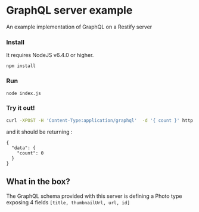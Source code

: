 # GraphQL server example

An example implementation of GraphQL on a Restify server


### Install
It requires NodeJS v6.4.0 or higher.

```
npm install
```

### Run 
```
node index.js
```

### Try it out!
```sh
curl -XPOST -H 'Content-Type:application/graphql'  -d '{ count }' http://localhost:8081/graphql 
```

and it should be returning :

```
{
  "data": {
    "count": 0
  }
}
```


## What in the box?

The GraphQL schema provided with this server is defining a Photo type exposing 4 fields `[title, thumbnailUrl, url, id]`
